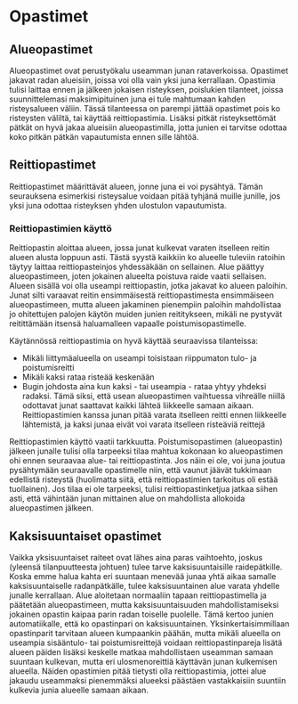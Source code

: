 # Opastimet

## Alueopastimet
Alueopastimet ovat perustyökalu useamman junan rataverkoissa. Opastimet jakavat radan alueisiin, joissa voi olla vain yksi juna kerrallaan. Opastimia tulisi laittaa ennen ja jälkeen jokaisen risteyksen, poislukien tilanteet, joissa suunnittelemasi maksimipituinen juna ei tule mahtumaan kahden risteysalueen väliin. Tässä tilanteessa on parempi jättää opastimet pois ko risteysten väliltä, tai käyttää reittiopastimia. Lisäksi pitkät risteyksettömät pätkät on hyvä jakaa alueisiin alueopastimilla, jotta junien ei tarvitse odottaa koko pitkän pätkän vapautumista ennen sille lähtöä.

## Reittiopastimet
Reittiopastimet määrittävät alueen, jonne juna ei voi pysähtyä. 
Tämän seurauksena esimerkisi risteysalue voidaan pitää tyhjänä muille junille, jos yksi juna odottaa risteyksen yhden ulostulon vapautumista.

### Reittiopastimien käyttö

Reittiopastin aloittaa alueen, jossa junat kulkevat varaten itselleen reitin alueen alusta loppuun asti. Tästä syystä kaikkiin ko alueelle tuleviin 
ratoihin täytyy laittaa reittiopasteinjos yhdessäkään on sellainen. Alue päättyy alueopastimeen, joten jokainen alueelta poistuva raide vaatii sellaisen.
Alueen sisällä voi olla useampi reittiopastin, jotka jakavat ko alueen paloihin. Junat silti varaavat reitin ensimmäisestä reittiopastimesta ensimmäiseen alueopastimeen, mutta
alueen jakaminen pienempiin paloihin mahdollistaa jo ohitettujen palojen käytön muiden junien reititykseen, mikäli ne pystyvät reitittämään itsensä haluamalleen vapaalle poistumisopastimelle.

Käytännössä reittiopastimia on hyvä käyttää seuraavissa tilanteissa:
- Mikäli liittymäalueella on useampi toisistaan riippumaton tulo- ja poistumisreitti
- Mikäli kaksi rataa risteää keskenään
- Bugin johdosta aina kun kaksi - tai useampia - rataa yhtyy yhdeksi radaksi. Tämä siksi, että usean alueopastimen vaihtuessa vihreälle niillä odottavat junat saattavat kaikki lähteä liikkeelle samaan aikaan. Reittiopastimien kanssa junan pitää varata itselleen reitti ennen liikkeelle lähtemistä, ja kaksi junaa eivät voi varata itselleen risteäviä reittejä

Reittiopastimien käyttö vaatii tarkkuutta. Poistumisopastimen (alueopastin) jälkeen junalle tulisi olla tarpeeksi tilaa mahtua kokonaan ko alueopastimen ohi ennen seuraavaa alue- tai reittiopastinta. Jos näin ei ole, voi juna joutua pysähtymään seuraavalle opastimelle niin, että vaunut jäävät tukkimaan edellistä risteystä (huolimatta siitä, että reittiopastimien tarkoitus oli estää tuollainen). Jos tilaa ei ole tarpeeksi, tulisi reittiopastinketjua jatkaa siihen asti, että vähintään junan mittainen alue on mahdollista allokoida alueopastimen jälkeen.


## Kaksisuuntaiset opastimet
  
Vaikka yksisuuntaiset raiteet ovat lähes aina paras vaihtoehto, joskus (yleensä tilanpuutteesta johtuen) tulee tarve kaksisuuntaisille raidepätkille. Koska emme halua kahta eri suuntaan menevää junaa yhtä aikaa samalle kaksisuuntaiselle radanpätkälle, tulee kaksisuuntainen alue varata yhdelle junalle kerrallaan. Alue aloitetaan normaaliin tapaan reittiopastimella ja päätetään alueopastimeen, mutta kaksisuuntaisuuden mahdollistamiseksi jokainen opastin kaipaa parin radan toiselle puolelle. Tämä kertoo junien automatiikalle, että ko opastinpari on kaksisuuntainen. Yksinkertaisimmillaan opastinparit tarvitaan alueen kumpaankin päähän, mutta mikäli alueella on useampia sisääntulo- tai poistumisreittejä voidaan reittiopastinpareja lisätä alueen päiden lisäksi keskelle matkaa mahdollistaen useamman samaan suuntaan kulkevan, mutta eri ulosmenoreittiä käyttävän junan kulkemisen alueella. Näiden opastimien pitää tietysti olla reittiopastimia, jottei alue jakaudu useammaksi pienemmäksi alueeksi päästäen vastakkaisiin suuntiin kulkevia junia alueelle samaan aikaan.
